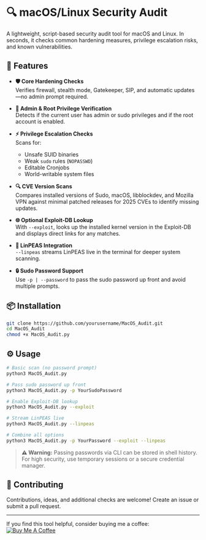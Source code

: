 # 🔍 macOS/Linux Security Audit

A lightweight, script-based security audit tool for macOS and Linux. In seconds, it checks common hardening measures, privilege escalation risks, and known vulnerabilities.

## 🚀 Features

- **🛡 Core Hardening Checks**  
  Verifies firewall, stealth mode, Gatekeeper, SIP, and automatic updates—no admin prompt required.

- **🔑 Admin & Root Privilege Verification**  
  Detects if the current user has admin or sudo privileges and if the root account is enabled.

- **⚡ Privilege Escalation Checks**  
  Scans for:  
  - Unsafe SUID binaries  
  - Weak `sudo` rules (`NOPASSWD`)  
  - Editable Cronjobs  
  - World-writable system files

- **🔍 CVE Version Scans**  
  Compares installed versions of Sudo, macOS, libblockdev, and Mozilla VPN against minimal patched releases for 2025 CVEs to identify missing updates.

- **🌐 Optional Exploit-DB Lookup**  
  With `--exploit`, looks up the installed kernel version in the Exploit-DB and displays direct links for any matches.

- **🧰 LinPEAS Integration**  
  `--linpeas` streams LinPEAS live in the terminal for deeper system scanning.

- **🔒 Sudo Password Support**  
  Use `-p | --password` to pass the sudo password up front and avoid multiple prompts.

## 📦 Installation

```bash
git clone https://github.com/yourusername/MacOS_Audit.git
cd MacOS_Audit
chmod +x MacOS_Audit.py
```

## ⚙️ Usage

```bash
# Basic scan (no password prompt)
python3 MacOS_Audit.py

# Pass sudo password up front
python3 MacOS_Audit.py -p YourSudoPassword

# Enable Exploit-DB lookup
python3 MacOS_Audit.py --exploit

# Stream LinPEAS live
python3 MacOS_Audit.py --linpeas

# Combine all options
python3 MacOS_Audit.py -p YourPassword --exploit --linpeas
```

> **⚠ Warning:** Passing passwords via CLI can be stored in shell history. For high security, use temporary sessions or a secure credential manager.

## 🤝 Contributing

Contributions, ideas, and additional checks are welcome! Create an issue or submit a pull request.


---

If you find this tool helpful, consider buying me a coffee:  
[![Buy Me A Coffee](https://www.buymeacoffee.com/assets/img/custom_images/orange_img.png)](https://www.buymeacoffee.com/klau5t4ler0x90)
